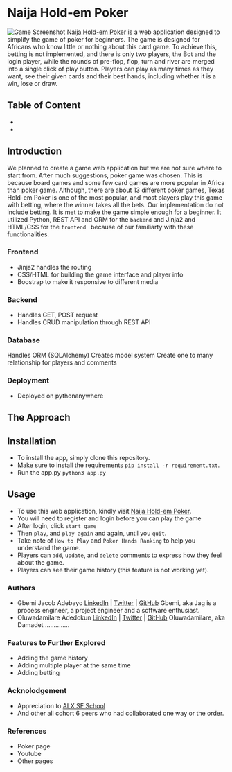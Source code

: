 # Naija Hold-em Poker

![Game Screenshot](https://github.com/jacobgbemi/Texas_Hold-em_Poker/blob/master/poker/static/images/front_page/you.png)
[Naija Hold-em Poker](http://jacobgbemi.pythonanywhere.com/) is a web application designed to simplify the game of poker for beginners. The game is designed for Africans who know little or nothing about this card game.
To achieve this, betting is not implemented, and there is only two players, the Bot and the login player, while the rounds of pre-flop, flop, turn and river are merged into a single click of play button. Players can play as many times as they want, see their given cards and their best hands, including whether it is a win, lose or draw.
## Table of Content
- 
-
## Introduction
We planned to create a game web application but we are not sure where to start from. After much suggestions, poker game was chosen. This is because board games and some few card games are more popular in Africa than poker game.
Although, there are about 13 different poker games, Texas Hold-em Poker is one of the most popular, and most players play this game with betting, where the winner takes all the bets.
Our implementation do not include betting. It is met to make the game simple enough for a beginner. It utilized Python, REST API and ORM for the ```backend``` and Jinja2 and HTML/CSS for the ```frontend ``` because of our familiarty with these functionalities.
### Frontend
- Jinja2 handles the routing
- CSS/HTML for building the game interface and player info
- Boostrap to make it responsive to different media

### Backend
- Handles GET, POST request
- Handles CRUD manipulation through REST API
### Database
Handles ORM (SQLAlchemy)
Creates model system
Create one to many relationship for players and comments
### Deployment
- Deployed on pythonanywhere
## The Approach

## Installation
- To install the app, simply clone this repository. 
- Make sure to install the requirements ```pip install -r requirement.txt```.
- Run the app.py ```python3 app.py```
## Usage
- To use this web application, kindly visit [Naija Hold-em Poker](jacobgbemi.pythonanywhere.com).
- You will need to register and login before you can play the game
- After login, click ```start game```
- Then ```play```, and ```play again``` and again, until you ```quit```.
- Take note of ```How to Play``` and ```Poker Hands Ranking``` to help you understand the game.
- Players can ```add```, ```update```, and ```delete``` comments to express how they feel about the game.
- Players can see their game history (this feature is not working yet).
### Authors
- Gbemi Jacob Adebayo [LinkedIn]() | [Twitter]() | [GitHub]()
Gbemi, aka Jag is a process engineer, a project engineer and a software enthusiast.
- Oluwadamilare Adedokun [LinkedIn]() | [Twitter]() | [GitHub]()
Oluwadamilare, aka Damadet ..............

### Features to Further Explored
- Adding the game history
- Adding multiple player at the same time
- Adding betting
### Acknolodgement
- Appreciation to [ALX SE School](https://alxafrica.com)
- And other all cohort 6 peers who had collaborated one way or the order.

### References
- Poker page
- Youtube
- Other pages
